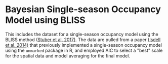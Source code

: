 # Bayesian Single-season Occupancy Model using BLISS

This includes the dataset for a single-season occupancy model using the BLISS method ([Stuber et al. 2017)][1]. The data are pulled from a paper [(Isdell et al. 2014)][2] that previously implemented a single-season occupancy model using the `unmarked` package in R, and employed AIC to select a "best" scale for the spatial data and model averaging for the final model.


[1]: <https://link.springer.com/article/10.1007/s10980-017-0575-y>
[2]: <https://onlinelibrary.wiley.com/doi/full/10.1111/ddi.12289>
